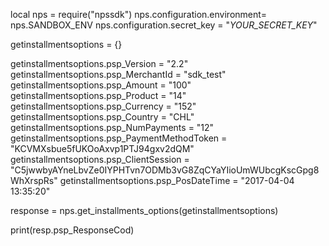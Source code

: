 local nps = require("npssdk")
nps.configuration.environment= nps.SANDBOX_ENV
nps.configuration.secret_key = "_YOUR_SECRET_KEY_"


getinstallmentsoptions = {}

getinstallmentsoptions.psp_Version = "2.2"
getinstallmentsoptions.psp_MerchantId = "sdk_test"
getinstallmentsoptions.psp_Amount = "100"
getinstallmentsoptions.psp_Product = "14"
getinstallmentsoptions.psp_Currency = "152"
getinstallmentsoptions.psp_Country = "CHL"
getinstallmentsoptions.psp_NumPayments = "12"
getinstallmentsoptions.psp_PaymentMethodToken = "KCVMXsbue5fUKOoAxvp1PTJ94gxv2dQM"
getinstallmentsoptions.psp_ClientSession = "C5jwwbyAYneLbvZe0IYPHTvn7ODMb3vG8ZqCYaYIioUmWUbcgKscGpg8WhXrspRs"
getinstallmentsoptions.psp_PosDateTime = "2017-04-04 13:35:20"

response = nps.get_installments_options(getinstallmentsoptions)

print(resp.psp_ResponseCod)
